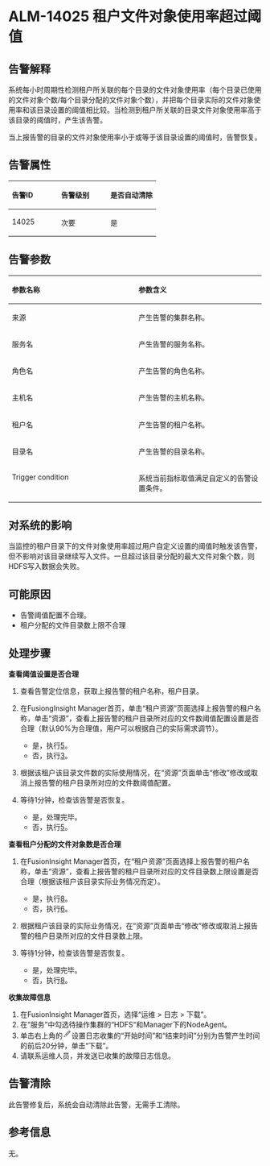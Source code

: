 # ALM-14025 租户文件对象使用率超过阈值<a name="ALM-14025"></a>

## 告警解释<a name="section37271663115124"></a>

系统每小时周期性检测租户所关联的每个目录的文件对象使用率（每个目录已使用的文件对象个数/每个目录分配的文件对象个数），并把每个目录实际的文件对象使用率和该目录设置的阈值相比较。当检测到租户所关联的目录文件对象使用率高于该目录的阈值时，产生该告警。

当上报告警的目录的文件对象使用率小于或等于该目录设置的阈值时，告警恢复。

## 告警属性<a name="section19245716115124"></a>

<a name="table15399177115124"></a>
<table><thead align="left"><tr id="row29552962115124"><th class="cellrowborder" valign="top" width="33.33333333333333%" id="mcps1.1.4.1.1"><p id="p44979704115124"><a name="p44979704115124"></a><a name="p44979704115124"></a>告警ID</p>
</th>
<th class="cellrowborder" valign="top" width="33.33333333333333%" id="mcps1.1.4.1.2"><p id="p19477444115124"><a name="p19477444115124"></a><a name="p19477444115124"></a>告警级别</p>
</th>
<th class="cellrowborder" valign="top" width="33.33333333333333%" id="mcps1.1.4.1.3"><p id="p34169099115124"><a name="p34169099115124"></a><a name="p34169099115124"></a>是否自动清除</p>
</th>
</tr>
</thead>
<tbody><tr id="row16233655115124"><td class="cellrowborder" valign="top" width="33.33333333333333%" headers="mcps1.1.4.1.1 "><p id="p39857712115124"><a name="p39857712115124"></a><a name="p39857712115124"></a>14025</p>
</td>
<td class="cellrowborder" valign="top" width="33.33333333333333%" headers="mcps1.1.4.1.2 "><p id="p7249245115124"><a name="p7249245115124"></a><a name="p7249245115124"></a>次要</p>
</td>
<td class="cellrowborder" valign="top" width="33.33333333333333%" headers="mcps1.1.4.1.3 "><p id="p50317991115124"><a name="p50317991115124"></a><a name="p50317991115124"></a>是</p>
</td>
</tr>
</tbody>
</table>

## 告警参数<a name="section50208738115124"></a>

<a name="table40375969115124"></a>
<table><thead align="left"><tr id="row51138187115124"><th class="cellrowborder" valign="top" width="50%" id="mcps1.1.3.1.1"><p id="p48552443115124"><a name="p48552443115124"></a><a name="p48552443115124"></a>参数名称</p>
</th>
<th class="cellrowborder" valign="top" width="50%" id="mcps1.1.3.1.2"><p id="p40433783115124"><a name="p40433783115124"></a><a name="p40433783115124"></a>参数含义</p>
</th>
</tr>
</thead>
<tbody><tr id="row1441512213266"><td class="cellrowborder" valign="top" width="50%" headers="mcps1.1.3.1.1 "><p id="p156438591896"><a name="p156438591896"></a><a name="p156438591896"></a>来源</p>
</td>
<td class="cellrowborder" valign="top" width="50%" headers="mcps1.1.3.1.2 "><p id="p187931338134115"><a name="p187931338134115"></a><a name="p187931338134115"></a>产生告警的集群名称。</p>
</td>
</tr>
<tr id="row53911016115124"><td class="cellrowborder" valign="top" width="50%" headers="mcps1.1.3.1.1 "><p id="p65062640"><a name="p65062640"></a><a name="p65062640"></a>服务名</p>
</td>
<td class="cellrowborder" valign="top" width="50%" headers="mcps1.1.3.1.2 "><p id="p46469064115124"><a name="p46469064115124"></a><a name="p46469064115124"></a>产生告警的服务名称。</p>
</td>
</tr>
<tr id="row15568399115124"><td class="cellrowborder" valign="top" width="50%" headers="mcps1.1.3.1.1 "><p id="p35626567"><a name="p35626567"></a><a name="p35626567"></a>角色名</p>
</td>
<td class="cellrowborder" valign="top" width="50%" headers="mcps1.1.3.1.2 "><p id="p4575151115124"><a name="p4575151115124"></a><a name="p4575151115124"></a>产生告警的角色名称。</p>
</td>
</tr>
<tr id="row4286162174015"><td class="cellrowborder" valign="top" width="50%" headers="mcps1.1.3.1.1 "><p id="p51620924"><a name="p51620924"></a><a name="p51620924"></a>主机名</p>
</td>
<td class="cellrowborder" valign="top" width="50%" headers="mcps1.1.3.1.2 "><p id="p1928792174015"><a name="p1928792174015"></a><a name="p1928792174015"></a>产生告警的主机名称。</p>
</td>
</tr>
<tr id="row1136733754315"><td class="cellrowborder" valign="top" width="50%" headers="mcps1.1.3.1.1 "><p id="p236714371431"><a name="p236714371431"></a><a name="p236714371431"></a>租户名</p>
</td>
<td class="cellrowborder" valign="top" width="50%" headers="mcps1.1.3.1.2 "><p id="p53681037164312"><a name="p53681037164312"></a><a name="p53681037164312"></a>产生告警的租户名称。</p>
</td>
</tr>
<tr id="row98281832144317"><td class="cellrowborder" valign="top" width="50%" headers="mcps1.1.3.1.1 "><p id="p17828832104315"><a name="p17828832104315"></a><a name="p17828832104315"></a>目录名</p>
</td>
<td class="cellrowborder" valign="top" width="50%" headers="mcps1.1.3.1.2 "><p id="p1982811321435"><a name="p1982811321435"></a><a name="p1982811321435"></a>产生告警的目录名称。</p>
</td>
</tr>
<tr id="row19403708115124"><td class="cellrowborder" valign="top" width="50%" headers="mcps1.1.3.1.1 "><p id="p28196478115124"><a name="p28196478115124"></a><a name="p28196478115124"></a>Trigger condition</p>
</td>
<td class="cellrowborder" valign="top" width="50%" headers="mcps1.1.3.1.2 "><p id="p2213397115124"><a name="p2213397115124"></a><a name="p2213397115124"></a>系统当前指标取值满足自定义的告警设置条件。</p>
</td>
</tr>
</tbody>
</table>

## 对系统的影响<a name="section19920580115124"></a>

当监控的租户目录下的文件对象使用率超过用户自定义设置的阈值时触发该告警，但不影响对该目录继续写入文件。一旦超过该目录分配的最大文件对象个数，则HDFS写入数据会失败。

## 可能原因<a name="section26588641115124"></a>

-   告警阈值配置不合理。
-   租户分配的文件目录数上限不合理

## 处理步骤<a name="section290805983653"></a>

**查看阈值设置是否合理**

1.  查看告警定位信息，获取上报告警的租户名称，租户目录。
2.  在FusiongInsight Manager首页，单击“租户资源”页面选择上报告警的租户名称，单击“资源”，查看上报告警的租户目录所对应的文件数阈值配置设置是否合理（默认90%为合理值，用户可以根据自己的实际需求调节）。
    -   是，执行[5](#li141361617125210)。
    -   否，执行[3](#li6170538620336)。

3.  <a name="li6170538620336"></a>根据该租户该目录文件数的实际使用情况，在“资源”页面单击“修改”修改或取消上报告警的租户目录所对应的文件数阈值配置。
4.  等待1分钟，检查该告警是否恢复。
    -   是，处理完毕。
    -   否，执行[5](#li141361617125210)。


**查看租户分配的文件对象数是否合理**

1.  <a name="li141361617125210"></a>在FusionInsight Manager首页，在“租户资源”页面选择上报告警的租户名称，单击“资源”，查看上报告警的租户目录所对应的文件目录数上限设置是否合理（根据该租户该目录实际业务情况而定）。
    -   是，执行[8](#li4839046320190)。
    -   否，执行[6](#li57233187105945)。

2.  <a name="li57233187105945"></a>根据租户该目录的实际业务情况，在“资源”页面单击“修改”修改或取消上报告警的租户目录所对应的文件目录数上限。
3.  等待1分钟，检查该告警是否恢复。
    -   是，处理完毕。
    -   否，执行[8](#li4839046320190)。


**收集故障信息**

1.  <a name="li4839046320190"></a>在FusionInsight Manager首页，选择“运维 \> 日志 \> 下载”。
2.  在“服务”中勾选待操作集群的“HDFS“和Manager下的NodeAgent。
3.  单击右上角的![](figures/zh-cn_image_0263895589.png)设置日志收集的“开始时间”和“结束时间”分别为告警产生时间的前后20分钟，单击“下载”。
4.  请联系运维人员，并发送已收集的故障日志信息。

## 告警清除<a name="section169311343318"></a>

此告警修复后，系统会自动清除此告警，无需手工清除。

## 参考信息<a name="section12763521144142"></a>

无。

